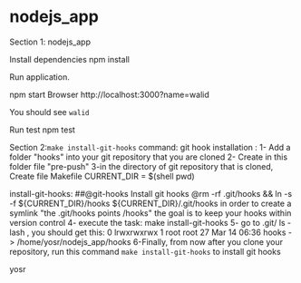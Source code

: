 # nodejs_app 

Section 1: nodejs_app

Install dependencies
npm install

Run application.

npm start
Browser http://localhost:3000?name=walid

You should see `walid`

Run test
npm test

Section 2:`make install-git-hooks` command:
git hook installation :
1- Add a folder "hooks" into your git repository that you are cloned
2- Create in this folder file "pre-push" 
3-in the directory of git repository that is cloned, Create file Makefile
CURRENT_DIR = $(shell pwd)

install-git-hooks: ##@git-hooks Install git hooks
	@rm -rf .git/hooks && ln -s -f ${CURRENT_DIR}/hooks ${CURRENT_DIR}/.git/hooks
in order to create a symlink "the .git/hooks points /hooks"
the goal is to keep your hooks within version control
4- execute the task: make install-git-hooks
5- go to .git/
ls -lash , you should get this:
 0 lrwxrwxrwx  1 root root   27 Mar 14 06:36 hooks -> /home/yosr/nodejs_app/hooks
6-Finally, from now after you clone your  repository,  run this command `make install-git-hooks` to install git hooks


yosr




